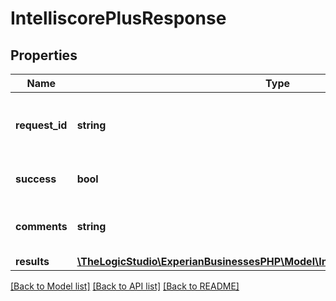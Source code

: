 # IntelliscorePlusResponse

## Properties
Name | Type | Description | Notes
------------ | ------------- | ------------- | -------------
**request_id** | **string** | Experian auto-generated ID for your request | [optional] 
**success** | **bool** | Response success (e.g. false) | [optional] 
**comments** | **string** | Comments | [optional] [default to 'test123']
**results** | [**\TheLogicStudio\ExperianBusinessesPHP\Model\IntelliscorePlusResponseResults**](IntelliscorePlusResponseResults.md) |  | [optional] 

[[Back to Model list]](../README.md#documentation-for-models) [[Back to API list]](../README.md#documentation-for-api-endpoints) [[Back to README]](../README.md)


